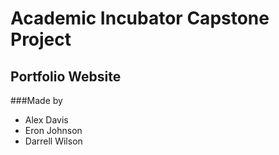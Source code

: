 # Academic Incubator Capstone Project

## Portfolio Website

###Made by
* Alex Davis
* Eron Johnson
* Darrell Wilson